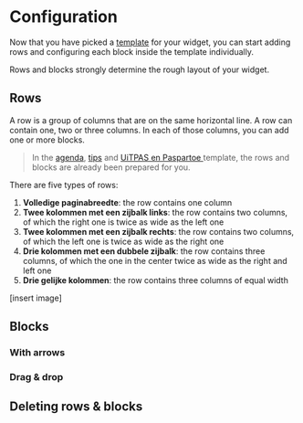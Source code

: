 # Configuration

Now that you have picked a [template](./template.md) for your widget, you can start adding rows and configuring each block inside the template individually.

Rows and blocks strongly determine the rough layout of your widget.

## Rows

A row is a group of columns that are on the same horizontal line. A row can contain one, two or three columns. In each of those columns, you can add one or more blocks.

> In the [agenda](./getting-started#agenda), [tips](./getting-started#tips) and [UiTPAS en Paspartoe ](./getting-started#uitpas) template, the rows and blocks are already been prepared for you.

There are five types of rows:

1. **Volledige paginabreedte**: the row contains one column
2. **Twee kolommen met een zijbalk links**: the row contains two columns, of which the right one is twice as wide as the left one
3. **Twee kolommen met een zijbalk rechts**: the row contains two columns, of which the left one is twice as wide as the right one
4. **Drie kolommen met een dubbele zijbalk**: the row contains three columns, of which the one in the center twice as wide as the right and left one
5. **Drie gelijke kolommen**: the row contains three columns of equal width

\[insert image]

## Blocks

### With arrows

### Drag & drop

## Deleting rows & blocks
